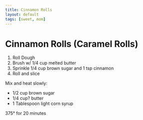 ```yaml
---
title: Cinnamon Rolls
layout: default
tags: [sweet, mom]
---
```

# Cinnamon Rolls (Caramel Rolls)

1. Roll Dough
2. Brush w/ 1/4 cup melted butter
3. Sprinkle 1/4 cup brown sugar and 1 tsp cinnamon
4. Roll and slice

Mix and heat slowly:
* 1/2 cup brown sugar
* 1/4 cup? butter
* 1 Tablespoon light corn syrup

375° for 20 minutes
